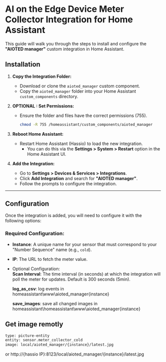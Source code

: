 # AI on the Edge Device  Meter Collector Integration for Home Assistant

This guide will walk you through the steps to install and configure the **"AIOTED manager"** custom integration in Home Assistant.

## Installation

1. **Copy the Integration Folder:**
   - Download or clone the `aioted_manager` custom component.
   - Copy the `aioted_manager` folder into your Home Assistant `custom_components` directory.

2. **OPTIONAL : Set Permissions:**
   - Ensure the folder and files have the correct permissions (755).
     ```bash
     chmod -R 755 /homeassistant/custom_components/aioted_manager
     ```

3. **Reboot Home Assistant:**
   - Restart Home Assistant (Hassio) to load the new integration.
     - You can do this via the **Settings > System > Restart** option in the Home Assistant UI.

4. **Add the Integration:**
   - Go to **Settings > Devices & Services > Integrations**.
   - Click **Add Integration** and search for **"AIOTED manager"**.
   - Follow the prompts to configure the integration.

---

## Configuration

Once the integration is added, you will need to configure it with the following options:

### Required Configuration:
- **Instance**: A unique name for your sensor that must correspond to your "Number Sequence" name (e.g., `cold`).
- **IP**: The URL to fetch the meter value.
- Optional Configuration: </br>
    **Scan Interval**: The time interval (in seconds) at which the integration will poll the meter for updates. Default is 300 seconds (5min).
  
    **log_as_csv**: log events in homeassistant\www\aioted_manager\{instance}
  
    **save_images**: save all changed images in homeassistant\homeassistant\www\aioted_manager\{instance}

## Get image remotly
```bash
type: picture-entity
entity: sensor.meter_collector_cold
image: local/aioted_manager/{instance}/latest.jpg
```
or http://{hassio IP}:8123/local/aioted_manager/{instance}/latest.jpg
